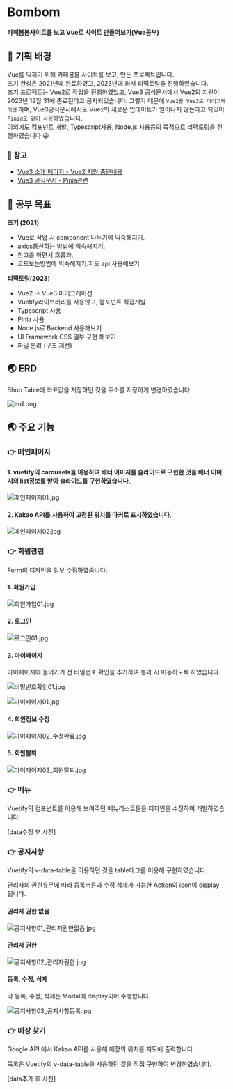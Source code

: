 # Bombom

<strong>카페봄봄사이트를 보고 Vue로 사이트 만들어보기(Vue공부)</strong>



## 🚩 기획 배경

Vue를 익히기 위해 카페봄봄 사이트를 보고, 만든 프로젝트입니다.<br/>초기 완성은 2021년에 완료하였고, 2023년에 와서 리팩토링을 진행하였습니다.<br/>초기 프로젝트는 Vue2로 작업을 진행하였었고, Vue3 공식문서에서 Vue2의 지원이 2023년 12월 31에 종료된다고 공지되있습니다. 그렇기 때문에 `Vue2를 Vue3로 마이그레이션` 하며, Vue3공식문서에서도 Vuex의 새로운 업데이트가 일어나지 않는다고 되있어 `Pinia도 같이 사용`하였습니다.<br/>이외에도 컴포넌트 개발, Typescript사용, Node.js 사용등의 목적으로 리팩토링을 진행하였습니다 😀

### 📘 참고

*  [Vue3 소개 페이지 - Vue2 지원 중단내용](https://vuejs.org/guide/introduction.html)
* [Vue3 공식문서 - Pinia관련](https://vuejs.org/guide/scaling-up/state-management.html#ssr-considerations)



## 🎯 공부 목표

**초기 (2021)**

* Vue로 작업 시 component 나누기에 익숙해지기.
* axios통신하는 방법에 익숙해지기.
* 참고를 하면서 흐름과, 
* 코드보는방법에 익숙해지기.지도 api 사용해보기

**리팩토링(2023)**

* Vue2 -> Vue3 마이그레이션
* Vuetify라이브러리를 사용않고, 컴포넌트 직접개발
* Typescript 사용
* Pinia 사용
* Node.js로 Backend 사용해보기
* UI Framework CSS 일부 구현 해보기
* 파일 분리 (구조 개선)



## 🌏 ERD

Shop Table에 좌표값을 저장하던 것을 주소를 저장하게 변경하였습니다.

![erd.png](images/refact/ERD.jpg)



## 🌏 주요 기능

### 👉 메인페이지

#### 1. vuetify의 carousels을 이용하여 배너 이미지를 슬라이드로 구현한 것을 배너 이미지의 list정보를 받아 슬라이드를 구현하였습니다.

![메인페이지01.jpg](images/refact/메인페이지/메인페이지01.jpg)

#### 2. Kakao API를 사용하여 고정된 위치를 마커로 표시하였습니다.

![메인페이지02.jpg](images/refact/메인페이지/메인페이지02.jpg)

#### 

### 👉 회원관련

Form의 디자인을 일부 수정하였습니다.

#### 1. 회원가입

![회원가입01.jpg](images/refact/회원관련/회원가입01.jpg)

#### 2. 로그인

![로그인01.jpg](images/refact/회원관련/로그인01.jpg)

#### 3. 마이페이지

마이페이지에 들어가기 전 비밀번호 확인을 추가하여 통과 시 이동하도록 하였습니다.

![비밀번호확인01.jpg](images/refact/회원관련/비밀번호확인01.jpg)

![마이페이지01.jpg](images/refact/회원관련/마이페이지01.jpg)

#### 4. 회원정보 수정

![마이페이지02_수정완료.jpg](images/refact/회원관련/마이페이지02_수정완료.jpg)

#### 5. 회원탈퇴

![마이페이지03_회원탈퇴.jpg](images/refact/회원관련/마이페이지03_회원탈퇴.jpg)



### 👉 메뉴

Vuetify의 컴포넌트를 이용해 보여주던 메뉴리스트들을 디자인을 수정하여 개발하였습니다.

[data수정 후 사진]



### 👉 공지사항

Vuetify의 v-data-table을 이용하던 것을 table태그를 이용해 구현하였습니다.

관리자의 권한유무에 따라 등록버튼과 수정 삭제가 가능한 Action의 icon이 display 됩니다.

#### 권리자 권한 없음

![공지사항01_관리자권한없음.jpg](images/refact/공지사항/공지사항01_관리자권한없음.jpg)

#### 관리자 권한

![공지사항02_관리자권한.jpg](images/refact/공지사항/공지사항02_관리자권한.jpg)



#### 등록, 수정, 삭제

각 등록, 수정, 삭제는 Modal에 display되어 수행합니다.

![공지사항03_공지사항등록.jpg](images/refact/공지사항/공지사항03_공지사항등록.jpg)

#### 

### 👉 매장 찾기

Google API 에서 Kakao API를 사용해 매장의 위치를 지도에 출력합니다.

목록은 Vuetify의 v-data-table을 사용하던 것을 직접 구현하여 변경하였습니다.

[data추가 후 사진]

